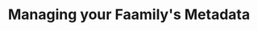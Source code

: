 ---
title: Managing your Faamily's Metadata
intro: In this section of the guide, you will learn how to manage your metadata.
show_dev_header: true
show_dev_home: false
show_dev_navigation: true
show_dev_video: true
show_TOC: true
section: Build
order: 1
---
